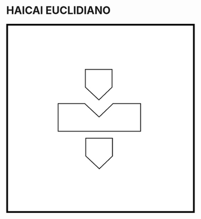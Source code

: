 # HAICAI EUCLIDIANO

![](https://github.com/DanielBrito/no-ritmo-de-algo/blob/master/PoemasVisuais/img/haicai%20euclidiano.jpg)

